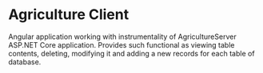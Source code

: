 # Agriculture Client

Angular application working with instrumentality of AgricultureServer ASP.NET Core application. Provides such functional as viewing table contents, deleting, modifying it and adding a new records for each table of database. 
